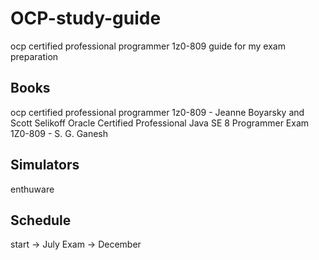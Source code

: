 # OCP-study-guide
ocp certified professional programmer 1z0-809 guide for my exam preparation

## Books
ocp certified professional programmer 1z0-809 - Jeanne Boyarsky and Scott Selikoff
Oracle Certified Professional Java SE 8 Programmer Exam 1Z0-809 - S. G. Ganesh

## Simulators
enthuware

## Schedule
start -> July
Exam -> December
